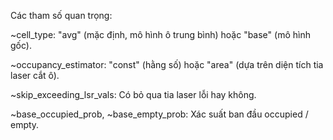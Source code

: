 Các tham số quan trọng:

~cell_type: "avg" (mặc định, mô hình ô trung bình) hoặc "base" (mô hình gốc).

~occupancy_estimator: "const" (hằng số) hoặc "area" (dựa trên diện tích tia laser cắt ô).

~skip_exceeding_lsr_vals: Có bỏ qua tia laser lỗi hay không.

~base_occupied_prob, ~base_empty_prob: Xác suất ban đầu occupied / empty.

